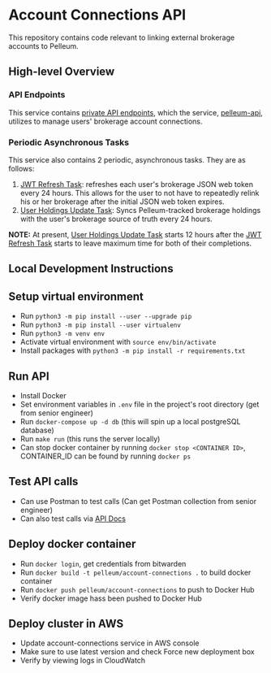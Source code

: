 # Account Connections API
This repository contains code relevant to linking external brokerage accounts to Pelleum.

## High-level Overview
### API Endpoints
This service contains [private API endpoints](https://github.com/pelleum/account-connections/blob/master/app/infrastructure/web/endpoints/private/institutions.py), which the service, [pelleum-api](https://github.com/pelleum/pelleum-api), utilizes to manage users' brokerage account connections.

### Periodic Asynchronous Tasks
This service also contains 2 periodic, asynchronous tasks. They are as follows:
1. [JWT Refresh Task](https://github.com/pelleum/account-connections/blob/master/app/infrastructure/tasks/refresh_tokens.py): refreshes each user's brokerage JSON web token every 24 hours. This allows for the user to not have to repeatedly relink his or her brokerage after the initial JSON web token expires.
2. [User Holdings Update Task](https://github.com/pelleum/account-connections/blob/master/app/infrastructure/tasks/get_holdings.py): Syncs Pelleum-tracked brokerage holdings with the user's brokerage source of truth every 24 hours.


**NOTE:** At present, [User Holdings Update Task](https://github.com/pelleum/account-connections/blob/master/app/infrastructure/tasks/get_holdings.py) starts 12 hours after the [JWT Refresh Task](https://github.com/pelleum/account-connections/blob/master/app/infrastructure/tasks/refresh_tokens.py) starts to leave maximum time for both of their completions.

## Local Development Instructions

## Setup virtual environment
- Run `python3 -m pip install --user --upgrade pip`
- Run `python3 -m pip install --user virtualenv`
- Run `python3 -m venv env`
- Activate virtual environment with `source env/bin/activate`
- Install packages with `python3 -m pip install -r requirements.txt`

## Run API
- Install Docker
- Set environment variables in `.env` file in the project's root directory (get from senior engineer)
- Run `docker-compose up -d db` (this will spin up a local postgreSQL database)
- Run `make run` (this runs the server locally)
- Can stop docker container by running `docker stop <CONTAINER ID>`, CONTAINER_ID can be found by running `docker ps`

## Test API calls
- Can use Postman to test calls (Can get Postman collection from senior engineer)
- Can also test calls via [API Docs](http://0.0.0.0:8000/docs)

## Deploy docker container
- Run `docker login`, get credentials from bitwarden
- Run `docker build -t pelleum/account-connections .` to build docker container
- Run `docker push pelleum/account-connections` to push to Docker Hub
- Verify docker image hass been pushed to Docker Hub

## Deploy cluster in AWS
- Update account-connections service in AWS console
- Make sure to use latest version and check Force new deployment box
- Verify by viewing logs in CloudWatch